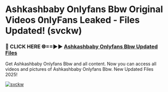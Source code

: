 # Ashkashbaby Onlyfans Bbw Original Videos 0nlyFans Leaked - Files Updated! (svckw)

<h3>🔴 CLICK HERE 🌐==►► <a href="https://tinyurl.com/3hn5wdd3" rel="nofollow">Ashkashbaby Onlyfans Bbw Updated Files</a></h3>

Get Ashkashbaby Onlyfans Bbw and all content. Now you can access all videos and pictures of Ashkashbaby Onlyfans Bbw. New Updated Files 2025!

[![svckw](https://i.imgur.com/4HnBqBT.gif)](https://tinyurl.com/3hn5wdd3)
